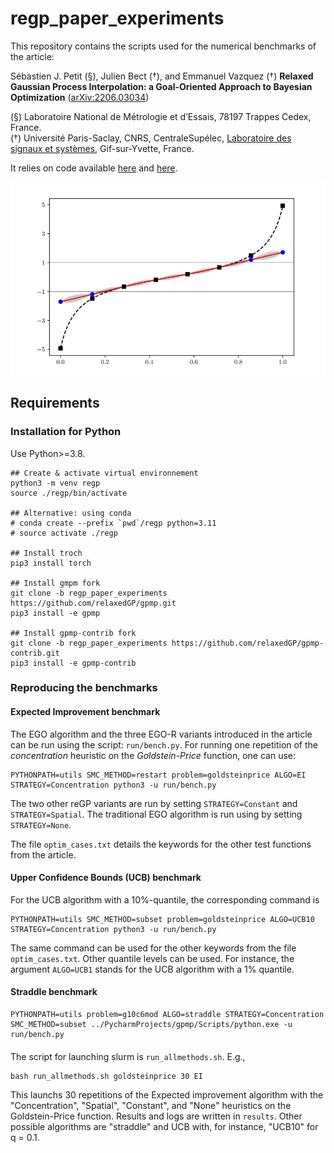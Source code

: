 # regp_paper_experiments

This repository contains the scripts used for the numerical benchmarks of the article:

Sébastien J. Petit (§), Julien Bect (†), and Emmanuel Vazquez (†)
**Relaxed Gaussian Process Interpolation: a Goal-Oriented Approach to Bayesian Optimization**
([arXiv:2206.03034](https://arxiv.org/abs/2206.03034))

(§) Laboratoire National de Métrologie et d’Essais, 78197 Trappes Cedex, France.\
(†) Université Paris-Saclay, CNRS, CentraleSupélec,
[Laboratoire des signaux et systèmes](https://l2s.centralesupelec.fr/),
Gif-sur-Yvette, France.  

It relies on code available [here](https://github.com/relaxedGP/gpmp.git) and [here](https://github.com/relaxedGP/gpmp-contrib.git).

![Illustration](images/regp_illustration.png)

## Requirements

### Installation for Python

Use Python>=3.8.

```
## Create & activate virtual environnement
python3 -m venv regp
source ./regp/bin/activate

## Alternative: using conda
# conda create --prefix `pwd`/regp python=3.11
# source activate ./regp

## Install troch
pip3 install torch

## Install gmpm fork
git clone -b regp_paper_experiments https://github.com/relaxedGP/gpmp.git
pip3 install -e gpmp

## Install gpmp-contrib fork
git clone -b regp_paper_experiments https://github.com/relaxedGP/gpmp-contrib.git
pip3 install -e gpmp-contrib
```

### Reproducing the benchmarks

#### Expected Improvement benchmark

The EGO algorithm and the three EGO-R variants introduced in the article can be run using the script: `run/bench.py`.
For running one repetition of the *concentration* heuristic on the *Goldstein-Price* function, one can use:
```
PYTHONPATH=utils SMC_METHOD=restart problem=goldsteinprice ALGO=EI STRATEGY=Concentration python3 -u run/bench.py
```
The two other reGP variants are run by setting `STRATEGY=Constant` and `STRATEGY=Spatial`.
The traditional EGO algorithm is run using by setting `STRATEGY=None`.

The file `optim_cases.txt` details the keywords for the other test functions from the article.

#### Upper Confidence Bounds (UCB) benchmark

For the UCB algorithm with a 10\%-quantile, the corresponding command is
```
PYTHONPATH=utils SMC_METHOD=subset problem=goldsteinprice ALGO=UCB10 STRATEGY=Concentration python3 -u run/bench.py
```
The same command can be used for the other keywords from the file `optim_cases.txt`. 
Other quantile levels can be used. For instance, the argument `ALGO=UCB1` stands for the UCB algorithm with a 1\% quantile.

#### Straddle benchmark

```
PYTHONPATH=utils problem=g10c6mod ALGO=straddle STRATEGY=Concentration SMC_METHOD=subset ../PycharmProjects/gpmp/Scripts/python.exe -u run/bench.py
```

#### 

The script for launching slurm is `run_allmethods.sh`. E.g.,
```
bash run_allmethods.sh goldsteinprice 30 EI
```
This launchs 30 repetitions of the Expected improvement algorithm with the "Concentration", "Spatial", "Constant", and "None" heuristics on the Goldstein-Price function. Results and logs are written in `results`. Other possible algorithms are "straddle" and UCB with, for instance, "UCB10" for q = 0.1.
